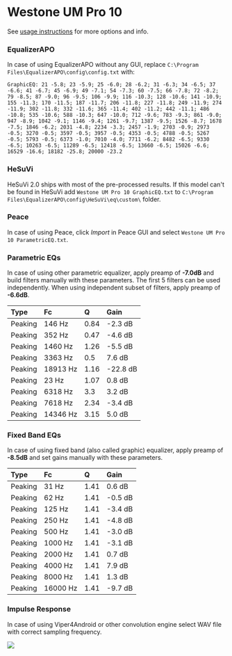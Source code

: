 # Westone UM Pro 10
See [usage instructions](https://github.com/jaakkopasanen/AutoEq#usage) for more options and info.

### EqualizerAPO
In case of using EqualizerAPO without any GUI, replace `C:\Program Files\EqualizerAPO\config\config.txt`
with:
```
GraphicEQ: 21 -5.8; 23 -5.9; 25 -6.0; 28 -6.2; 31 -6.3; 34 -6.5; 37 -6.6; 41 -6.7; 45 -6.9; 49 -7.1; 54 -7.3; 60 -7.5; 66 -7.8; 72 -8.2; 79 -8.5; 87 -9.0; 96 -9.5; 106 -9.9; 116 -10.3; 128 -10.6; 141 -10.9; 155 -11.3; 170 -11.5; 187 -11.7; 206 -11.8; 227 -11.8; 249 -11.9; 274 -11.9; 302 -11.8; 332 -11.6; 365 -11.4; 402 -11.2; 442 -11.1; 486 -10.8; 535 -10.6; 588 -10.3; 647 -10.0; 712 -9.6; 783 -9.3; 861 -9.0; 947 -8.9; 1042 -9.1; 1146 -9.4; 1261 -9.7; 1387 -9.5; 1526 -8.7; 1678 -7.5; 1846 -6.2; 2031 -4.8; 2234 -3.3; 2457 -1.9; 2703 -0.9; 2973 -0.5; 3270 -0.5; 3597 -0.5; 3957 -0.5; 4353 -0.5; 4788 -0.5; 5267 -0.5; 5793 -0.5; 6373 -1.0; 7010 -4.0; 7711 -6.2; 8482 -6.5; 9330 -6.5; 10263 -6.5; 11289 -6.5; 12418 -6.5; 13660 -6.5; 15026 -6.6; 16529 -16.6; 18182 -25.8; 20000 -23.2
```

### HeSuVi
HeSuVi 2.0 ships with most of the pre-processed results. If this model can't be found in HeSuVi add
`Westone UM Pro 10 GraphicEQ.txt` to `C:\Program Files\EqualizerAPO\config\HeSuVi\eq\custom\` folder.

### Peace
In case of using Peace, click *Import* in Peace GUI and select `Westone UM Pro 10 ParametricEQ.txt`.

### Parametric EQs
In case of using other parametric equalizer, apply preamp of **-7.0dB** and build filters manually
with these parameters. The first 5 filters can be used independently.
When using independent subset of filters, apply preamp of **-6.6dB**.

| Type    | Fc       |    Q | Gain     |
|:--------|:---------|:-----|:---------|
| Peaking | 146 Hz   | 0.84 | -2.3 dB  |
| Peaking | 352 Hz   | 0.47 | -4.6 dB  |
| Peaking | 1460 Hz  | 1.26 | -5.5 dB  |
| Peaking | 3363 Hz  | 0.5  | 7.6 dB   |
| Peaking | 18913 Hz | 1.16 | -22.8 dB |
| Peaking | 23 Hz    | 1.07 | 0.8 dB   |
| Peaking | 6318 Hz  | 3.3  | 3.2 dB   |
| Peaking | 7618 Hz  | 2.34 | -3.4 dB  |
| Peaking | 14346 Hz | 3.15 | 5.0 dB   |

### Fixed Band EQs
In case of using fixed band (also called graphic) equalizer, apply preamp of **-8.5dB** and set
gains manually with these parameters.

| Type    | Fc       |    Q | Gain    |
|:--------|:---------|:-----|:--------|
| Peaking | 31 Hz    | 1.41 | 0.6 dB  |
| Peaking | 62 Hz    | 1.41 | -0.5 dB |
| Peaking | 125 Hz   | 1.41 | -3.4 dB |
| Peaking | 250 Hz   | 1.41 | -4.8 dB |
| Peaking | 500 Hz   | 1.41 | -3.0 dB |
| Peaking | 1000 Hz  | 1.41 | -3.1 dB |
| Peaking | 2000 Hz  | 1.41 | 0.7 dB  |
| Peaking | 4000 Hz  | 1.41 | 7.9 dB  |
| Peaking | 8000 Hz  | 1.41 | 1.3 dB  |
| Peaking | 16000 Hz | 1.41 | -9.7 dB |

### Impulse Response
In case of using Viper4Android or other convolution engine select WAV file with correct sampling frequency.

![](https://raw.githubusercontent.com/jaakkopasanen/AutoEq/master/results/crinacle/harman_in-ear_2017-1/Westone%20UM%20Pro%2010/Westone%20UM%20Pro%2010.png)